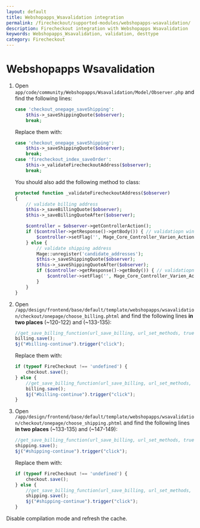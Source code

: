 ```yaml
---
layout: default
title: Webshopapps_Wsavalidation integration
permalink: /firecheckout/supported-modules/webshopapps-wsavalidation/
description: Firecheckout integration with Webshopapps Wsavalidation
keywords: Webshopapps_Wsavalidation, validation, desttype
category: Firecheckout
---
```


# Webshopapps Wsavalidation

 1. Open `app/code/community/Webshopapps/Wsavalidation/Model/Observer.php`
 and find the following lines:

    ```php
    case 'checkout_onepage_saveShipping':
        $this->_saveShippingQuote($observer);
        break;
    ```

    Replace them with:

    ```php
    case 'checkout_onepage_saveShipping':
        $this->_saveShippingQuote($observer);
        break;
    case 'firecheckout_index_saveOrder':
        $this->_validateFirecheckoutAddress($observer);
        break;
    ```

    You should also add the following method to class:

    ```php
    protected function _validateFirecheckoutAddress($observer)
    {
        // validate billing address
        $this->_saveBillingQuote($observer);
        $this->_saveBillingQuoteAfter($observer);

        $controller = $observer->getControllerAction();
        if ($controller->getResponse()->getBody()) { // validatiopn window is in response
            $controller->setFlag('', Mage_Core_Controller_Varien_Action::FLAG_NO_DISPATCH, true);
        } else {
            // validate shipping address
            Mage::unregister('candidate_addresses');
            $this->_saveShippingQuote($observer);
            $this->_saveShippingQuoteAfter($observer);
            if ($controller->getResponse()->getBody()) { // validatiopn window is in response
                $controller->setFlag('', Mage_Core_Controller_Varien_Action::FLAG_NO_DISPATCH, true);
            }
        }
    }
    ```

 2. Open `/app/design/frontend/base/default/template/webshopapps/wsavalidation/checkout/onepage/choose_billing.phtml`
 and find the following lines **in two places** (~120-122) and (~133-135):

    ```javascript
    //get_save_billing_function(url_save_billing, url_set_methods, true, true)();
    billing.save();
    $j("#billing-continue").trigger("click");
    ```

    Replace them with:

    ```javascript
    if (typeof FireCheckout !== 'undefined') {
        checkout.save();
    } else {
        //get_save_billing_function(url_save_billing, url_set_methods, true, true)();
        billing.save();
        $j("#billing-continue").trigger("click");
    }
    ```
 3. Open `/app/design/frontend/base/default/template/webshopapps/wsavalidation/checkout/onepage/choose_shipping.phtml`
 and find the following lines **in two places** (~133-135) and (~147-149):

    ```javascript
    //get_save_billing_function(url_save_billing, url_set_methods, true, true)();
    shipping.save();
    $j("#shipping-continue").trigger("click");
    ```

    Replace them with:

    ```javascript
    if (typeof FireCheckout !== 'undefined') {
        checkout.save();
    } else {
        //get_save_billing_function(url_save_billing, url_set_methods, true, true)();
        shipping.save();
        $j("#shipping-continue").trigger("click");
    }
    ```

Disable compilation mode and refresh the cache.
